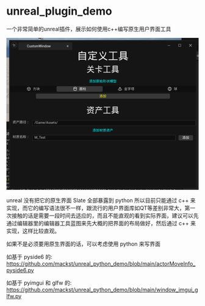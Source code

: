 # unreal_plugin_demo
 一个非常简单的unreal插件，展示如何使用c++编写原生用户界面工具
 
![demo](preview.png)

unreal 没有把它的原生界面 Slate 全部暴露到 python 所以目前只能通过 c++ 来实现，而它的编写语法很不一样，跟流行的用户界面库如QT等差别非常大，第一次接触的话是需要一段时间去适应的，而且不能直观的看到实际界面，建议可以先通过编辑器里的编辑器工具蓝图来先大概的把界面的布局做好，然后通过 c++ 来实现，这样比较直观。

如果不是必须要用原生界面的话，可以考虑使用 python 来写界面

如基于 pyside6 的: 
https://github.com/mackst/unreal_python_demo/blob/main/actorMoveInfo_pyside6.py

如基于 pyimgui 和 glfw 的: 
https://github.com/mackst/unreal_python_demo/blob/main/window_imgui_glfw.py